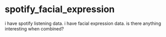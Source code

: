 # spotify_facial_expression
i have spotify listening data. i have facial expression data. is there anything interesting when combined?

